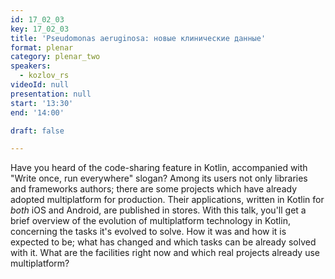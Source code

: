 ```yaml
---
id: 17_02_03
key: 17_02_03
title: 'Pseudomonas aeruginosa: новые клинические данные'
format: plenar
category: plenar_two
speakers:
  - kozlov_rs
videoId: null
presentation: null
start: '13:30'
end: '14:00'

draft: false

---
```

Have you heard of the code-sharing feature in Kotlin, accompanied with "Write once, run everywhere" slogan? Among its users not only libraries and frameworks authors; there are some projects which have already adopted multiplatform for production. Their applications, written in Kotlin for *both* iOS and Android, are published in stores. 
With this talk, you'll get a brief overview of the evolution of multiplatform technology in Kotlin, concerning the tasks it's evolved to solve. How it was and how it is expected to be; what has changed and which tasks can be already solved with it. What are the facilities right now and which real projects already use multiplatform?